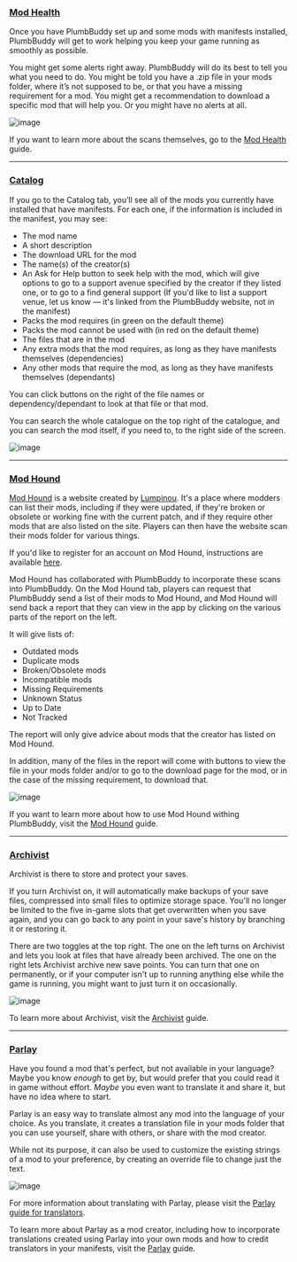 ### [Mod Health](https://plumbbuddy.app/features/mod-health)

Once you have PlumbBuddy set up and some mods with manifests installed, PlumbBuddy will get to work helping you keep your game running as smoothly as possible.

You might get some alerts right away. PlumbBuddy will do its best to tell you what you need to do. You might be told you have a .zip file in your mods folder, where it’s not supposed to be, or that you have a missing requirement for a mod. You might get a recommendation to download a specific mod that will help you. Or you might have no alerts at all.

![image](/img/PB-creator-mod-health.png "An image of the Mod Health tab of PlumbBuddy, with no alerts, and all other tabs visible across the top")

If you want to learn more about the scans themselves, go to the [Mod Health](https://plumbbuddy.app/text-guides/creator-mod-health) guide.

---

### [Catalog](https://plumbbuddy.app/features/catalog)

If you go to the Catalog tab, you’ll see all of the mods you currently have installed that have manifests. For each one, if the information is included in the manifest, you may see:

* The mod name
* A short description
* The download URL for the mod
* The name(s) of the creator(s)
* An Ask for Help button to seek help with the mod, which will give options to go to a support avenue specified by the creator if they listed one, or to go to a find general support (If you'd like to list a support venue, let us know — it's linked from the PlumbBuddy website, not in the manifest)
* Packs the mod requires (in green on the default theme)
* Packs the mod cannot be used with (in red on the default theme)
* The files that are in the mod
* Any extra mods that the mod requires, as long as they have manifests themselves (dependencies)
* Any other mods that require the mod, as long as they have manifests themselves (dependants)

You can click buttons on the right of the file names or dependency/dependant to look at that file or that mod.

You can search the whole catalogue on the top right of the catalogue, and you can search the mod itself, if you need to, to the right side of the screen.

![image](/img/PB-catalog.png "An image of the Catalog tab, with a mod selected, showing the mod's name, link, creator, and required packs and an Ask For Help button at the top, with the files and required mod listed below. Across the top are the other tabs.")

---

### [Mod Hound](https://plumbbuddy.app/features/mod-hound)

[Mod Hound](https://app.ts4modhound.com/) is a website created by [Lumpinou](https://www.patreon.com/lumpinou). It's a place where modders can list their mods, including if they were updated, if they're broken or obsolete or working fine with the current patch, and if they require other mods that are also listed on the site. Players can then have the website scan their mods folder for various things.

If you'd like to register for an account on Mod Hound, instructions are available [here](https://app.ts4modhound.com/index#modder_instructions).

Mod Hound has collaborated with PlumbBuddy to incorporate these scans into PlumbBuddy. On the Mod Hound tab, players can request that PlumbBuddy send a list of their mods to Mod Hound, and Mod Hound will send back a report that they can view in the app by clicking on the various parts of the report on the left.

It will give lists of:

* Outdated mods
* Duplicate mods
* Broken/Obsolete mods
* Incompatible mods
* Missing Requirements
* Unknown Status
* Up to Date
* Not Tracked

The report will only give advice about mods that the creator has listed on Mod Hound.

In addition, many of the files in the report will come with buttons to view the file in your mods folder and/or to go to the download page for the mod, or in the case of the missing requirement, to download that.

![image](/img/PB-ModHoundTab.png "The Mod Hound tab, with a dog at the top left and a report selected below that, but no results shown to the right. The background is a frog on a lily pad. Across the top are the other tabs.")

If you want to learn more about how to use Mod Hound withing PlumbBuddy, visit the [Mod Hound](https://plumbbuddy.app/text-guides/creator-mod-hound) guide.

---

### [Archivist](https://plumbbuddy.app/features/archivist)

Archivist is there to store and protect your saves.

If you turn Archivist on, it will automatically make backups of your save files, compressed into small files to optimize storage space. You'll no longer be limited to the five in-game slots that get overwritten when you save again, and you can go back to any point in your save's history by branching it or restoring it.

There are two toggles at the top right. The one on the left turns on Archivist and lets you look at files that have already been archived. The one on the right lets Archivist archive new save points. You can turn that one on permanently, or if your computer isn't up to running anything else while the game is running, you might want to just turn it on occasionally.

![image](/img/PB-Archivist.png "The Archivist tab, with a list of saves on the left. One is selected, showing a list of Snapshots on the right. At the top of the list of Snapshots is a sim in a red dress on the left and the name of the save and some details about it to the right. Across the top are the other tabs")

To learn more about Archivist, visit the [Archivist](https://plumbbuddy.app/text-guides/archivist) guide.

---

### [Parlay](https://plumbbuddy.app/features/parlay)

Have you found a mod that's perfect, but not available in your language? Maybe you know *enough* to get by, but would prefer that you could read it in game without effort. *Maybe* you even want to translate it and share it, but have no idea where to start.

Parlay is an easy way to translate almost any mod into the language of your choice. As you translate, it creates a translation file in your mods folder that you can use yourself, share with others, or share with the mod creator.

While not its purpose, it can also be used to customize the existing strings of a mod to your preference, by creating an override file to change just the text.

![image](/img/PB-ParlayTyping.png "The Parlay tab, with a mod translation from in progress")

For more information about translating with Parlay, please visit the [Parlay guide for translators](https://plumbbuddy.app/text-guides/player-parlay).

To learn more about Parlay as a mod creator, including how to incorporate translations created using Parlay into your own mods and how to credit translators in your manifests, visit the [Parlay](https://plumbbuddy.app/text-guides/creator-parlay) guide.